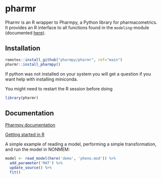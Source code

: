 # pharmr
Pharmr is an R wrapper to Pharmpy, a Python library for pharmacometrics. It provides an R interface to
all functions found in the `modeling`-module (documented 
[here](https://pharmpy.github.io/latest/reference/pharmpy.modeling.html)).

## Installation

```R
remotes::install_github("pharmpy/pharmr", ref="main")
pharmr::install_pharmpy()
```

If python was not installed on your system you will get a question if you want help with installing miniconda.

You might need to restart the R session before doing

```R
library(pharmr)
```

## Documentation

[Pharmpy documentation](https://pharmpy.github.io)

[Getting started in R](https://pharmpy.github.io/latest/using_r.html#using-r)

A simple example of reading a model, performing a simple transformation, and run the model in NONMEM:

```R
model <- read_model(here('demo', 'pheno.mod')) %>%
  add_parameter('MAT') %>%
  update_source() %>%
  fit()
```
